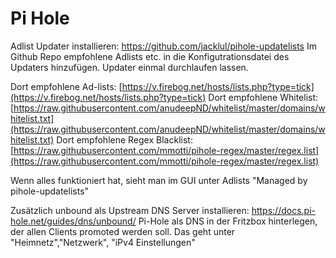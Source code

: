 # Pi Hole

Adlist Updater installieren: https://github.com/jacklul/pihole-updatelists
Im Github Repo empfohlene Adlists etc. in die Konfigutrationsdatei des Updaters hinzufügen. Updater einmal durchlaufen lassen.

Dort empfohlene Ad-lists: [https://v.firebog.net/hosts/lists.php?type=tick](https://v.firebog.net/hosts/lists.php?type=tick)
Dort empfohlene Whitelist: [https://raw.githubusercontent.com/anudeepND/whitelist/master/domains/whitelist.txt](https://raw.githubusercontent.com/anudeepND/whitelist/master/domains/whitelist.txt)
Dort empfohlene Regex Blacklist: [https://raw.githubusercontent.com/mmotti/pihole-regex/master/regex.list](https://raw.githubusercontent.com/mmotti/pihole-regex/master/regex.list)

Wenn alles funktioniert hat, sieht man im GUI unter Adlists "Managed by pihole-updatelists"

Zusätzlich unbound als Upstream DNS Server installieren: https://docs.pi-hole.net/guides/dns/unbound/
Pi-Hole als DNS in der Fritzbox hinterlegen, der allen Clients promoted werden soll. Das geht unter "Heimnetz","Netzwerk", "iPv4 Einstellungen"